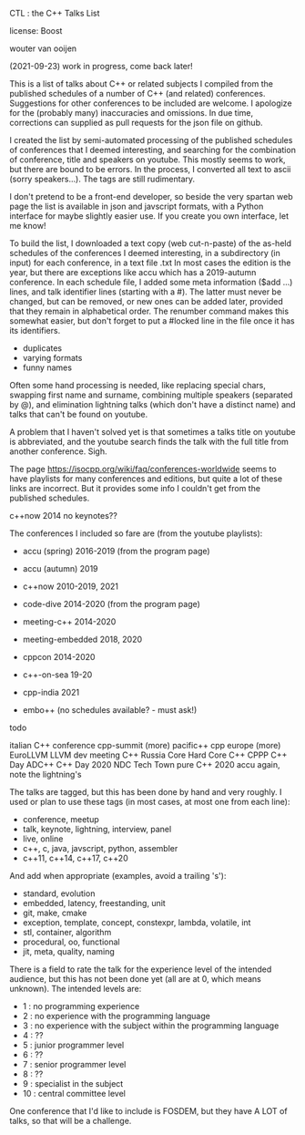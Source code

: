CTL : the C++ Talks List 

license: Boost

wouter van ooijen

(2021-09-23) work in progress, come back later!

This is a list of talks about C++ or related subjects I compiled from
the published schedules of a number of C++ (and related) conferences.
Suggestions for other conferences to be included are welcome.
I apologize for the (probably many) inaccuracies and omissions.
In due time, corrections can supplied as pull requests for the json file on github.

I created the list by semi-automated processing of the
published schedules of conferences that I deemed interesting,
and searching for the combination of conference, title and speakers on youtube.
This mostly seems to work, but there are bound to be errors.
In the process, I converted all text to ascii (sorry speakers...).
The tags are still rudimentary.

I don't pretend to be a front-end developer, so 
beside the very spartan web page the list
is available in json and javscript formats, 
with a Python interface for maybe slightly easier use.
If you create you own interface, let me know!

To build the list, I downloaded a text copy (web cut-n-paste)
of the as-held schedules of the conferences I deemed interesting,
in a subdirectory (in input) for each conference, 
in a text file <edition>.txt
In most cases the edition is the year, but there are exceptions
like accu which has a 2019-autumn conference.
In each schedule file, I added some meta information ($add ...) lines,
and talk identifier lines (starting with a #). 
The latter must never be changed,
but can be removed, or new ones can be added later, provided that
they remain in alphabetical order.
The renumber command makes this somewhat easier, but
don't forget to put a #locked line in the file once it has
its identifiers.

- duplicates
- varying formats
- funny names


Often some hand processing is needed, like replacing special chars,
swapping first name and surname, combining multiple speakers (separated by @),
and elimination lightning talks (which don't have a distinct name)
and talks that can't be found on youtube.

A problem that I haven't solved yet is that sometimes a talks
title on youtube is abbreviated, and the youtube search 
finds the talk with the full title from another conference. 
Sigh.

The page https://isocpp.org/wiki/faq/conferences-worldwide
seems to have playlists for many conferences and editions, but
quite a lot of these links are incorrect.
But it provides some info I couldn't get from the published schedules.

c++now 2014 no keynotes??

The conferences I included so fare are (from the youtube playlists):
- accu (spring) 2016-2019 (from the program page)
- accu (autumn) 2019
- c++now 2010-2019, 2021
- code-dive 2014-2020 (from the program page)
- meeting-c++ 2014-2020
- meeting-embedded 2018, 2020
- cppcon 2014-2020
- c++-on-sea 19-20 
- cpp-india 2021

- embo++ (no schedules available? - must ask!)

todo

italian C++ conference
cpp-summit (more)
pacific++
cpp europe (more)
EuroLLVM
LLVM dev meeting
C++ Russia
Core Hard
Core C++
CPPP
C++ Day
ADC++
C++ Day 2020
NDC Tech Town
pure C++ 2020
accu again, note the lightning's

The talks are tagged, but this has been done by hand and very roughly.
I used or plan to use these tags 
(in most cases, at most one from each line):
- conference, meetup
- talk, keynote, lightning, interview, panel
- live, online
- c++, c, java, javscript, python, assembler
- c++11, c++14, c++17, c++20

And add when appropriate (examples, avoid a trailing 's'):
- standard, evolution
- embedded, latency, freestanding, unit
- git, make, cmake
- exception, template, concept, constexpr, lambda, volatile, int
- stl, container, algorithm
- procedural, oo, functional
- jit, meta, quality, naming

There is a field to rate the talk for the experience level of the intended
audience, but this has not been done yet (all are at 0, which means unknown).
The intended levels are:
- 1 : no programming experience
- 2 : no experience with the programming language
- 3 : no experience with the subject within the programming language
- 4 : ??
- 5 : junior programmer level
- 6 : ??
- 7 : senior programmer level
- 8 : ??
- 9 : specialist in the subject
- 10 : central committee level

One conference that I'd like to include is FOSDEM, but they
have A LOT of talks, so that will be a challenge.                    
   